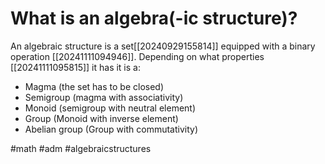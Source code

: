 # What is an algebra(-ic structure)?
An algebraic structure is a set[[20240929155814]] equipped with a binary operation [[20241111094946]]. 
Depending on what properties [[20241111095815]] it has it is a:

- Magma (the set has to be closed)
- Semigroup (magma with associativity)
- Monoid (semigroup with neutral element)
- Group (Monoid with inverse element)
- Abelian group (Group with commutativity)

#math #adm #algebraicstructures